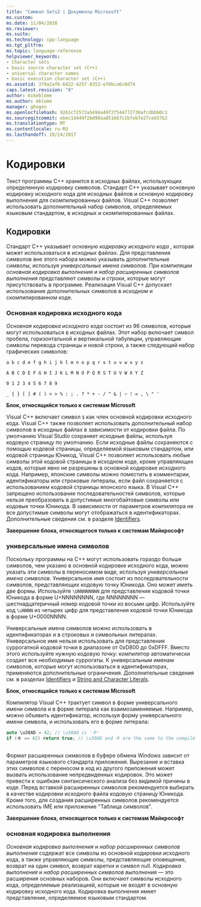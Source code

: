 ```yaml
---
title: "Символ Sets2 | Документы Microsoft"
ms.custom: 
ms.date: 11/04/2016
ms.reviewer: 
ms.suite: 
ms.technology: cpp-language
ms.tgt_pltfrm: 
ms.topic: language-reference
helpviewer_keywords:
- Character sets
- basic source character set (C++)
- universal character names
- basic execution character set (C++)
ms.assetid: 379a2af6-6422-425f-8352-ef0bca6c0d74
caps.latest.revision: "8"
author: mikeblome
ms.author: mblome
manager: ghogen
ms.openlocfilehash: 9261cf2573a5494a49f2f544772738afcdbbb0c1
ms.sourcegitcommit: ebec1d449f2bd98aa851667c2bfeb7e27ce657b2
ms.translationtype: MT
ms.contentlocale: ru-RU
ms.lasthandoff: 10/24/2017
---
```

# <a name="character-sets"></a>Кодировки
Текст программы C++ хранится в исходных файлах, использующих определенную кодировку символов. Стандарт C++ указывает основную кодировку исходного кода для исходных файлов и основную кодировку выполнения для скомпилированных файлов. Visual C++ позволяет использовать дополнительный набор символов, определяемых языковым стандартом, в исходных и скомпилированных файлах.  
  
## <a name="character-sets"></a>Кодировки  
 Стандарт C++ указывает *основную кодировку исходного кода* , которая может использоваться в исходных файлах. Для представления символов вне этого набора можно указывать дополнительные символы, используя *универсальные имена символов*. При компиляции *основная кодировка выполнения* и *набор расширенных символов выполнения* представляют символы и строки, которые могут присутствовать в программе. Реализация Visual C++ допускает использование дополнительных символов в исходном и скомпилированном коде.  
  
### <a name="basic-source-character-set"></a>Основная кодировка исходного кода  
 *Основная кодировка исходного кода* состоит из 96 символов, которые могут использоваться в исходных файлах. Этот набор включает символ пробела, горизонтальной и вертикальной табуляции, управляющие символы перевода страницы и новой строки, а также следующий набор графических символов:  
  
 `a b c d e f g h i j k l m n o p q r s t u v w x y z`  
  
 `A B C D E F G H I J K L M N O P Q R S T U V W X Y Z`  
  
 `0 1 2 3 4 5 6 7 8 9`  
  
 `_ { } [ ] # ( ) < > % : ; . ? * + - / ^ & | ~ ! = , \ " '`  
  
 **Блок, относящийся только к системам Microsoft**  
  
 Visual C++ включает символ `$` как член основной кодировки исходного кода. Visual C++ также позволяет использовать дополнительный набор символов в исходных файлах в зависимости от кодировки файла. По умолчанию Visual Studio сохраняет исходные файлы, используя кодовую страницу по умолчанию. Если исходные файлы сохраняются с помощью кодовой страницы, определяемой языковым стандартом, или кодовой страницы Юникод, Visual C++ позволяет использовать любые символы этой кодовой страницы в исходном коде, кроме управляющих кодов, которые явно не разрешены в основной кодировке исходного кода. Например, японские символы можно поместить в комментарии, идентификаторы или строковые литералы, если файл сохраняется с использованием кодовой страницы японского языка. В Visual C++ запрещено использование последовательностей символов, которые нельзя преобразовать в допустимые многобайтовые символы или кодовые точки Юникода. В зависимости от параметров компилятора не все допустимые символы могут отображаться в идентификаторах. Дополнительные сведения см. в разделе [Identifiers](../cpp/identifiers-cpp.md).  
  
 **Завершение блока, относящегося только к системам Майкрософт**  
  
### <a name="universal-character-names"></a>универсальные имена символов  
 Поскольку программы на C++ могут использовать гораздо больше символов, чем указано в основной кодировке исходного кода, можно указать эти символы в переносимом виде, используя *универсальные имена символов*. Универсальное имя состоит из последовательности символов, представляющих кодовую точку Юникода.  Оно может иметь две формы. Используйте `\UNNNNNNNN` для представления кодовой точки Юникода в форме U+NNNNNNNN, где NNNNNNNN — шестнадцатеричный номер кодовой точки из восьми цифр. Используйте код `\uNNNN` из четырех цифр для представления кодовой точки Юникода в форме U+0000NNNN.  
  
 Универсальные имена символов можно использовать в идентификаторах и в строковых и символьных литералах. Универсальное имя нельзя использовать для представления суррогатной кодовой точки в диапазоне от 0xD800 до 0xDFFF. Вместо этого используйте нужную кодовую точку: компилятор автоматически создает все необходимые суррогаты. К универсальным именам символов, которые могут использоваться в идентификаторах, применяются дополнительные ограничения. Дополнительные сведения см. в разделах [Identifiers](../cpp/identifiers-cpp.md) и [String and Character Literals](../cpp/string-and-character-literals-cpp.md).  
  
 **Блок, относящийся только к системам Microsoft**  
  
 Компилятор Visual C++ трактует символ в форме универсального имени символа и в форме литерала как взаимозаменяемые. Например, можно объявить идентификатор, используя форму универсального имени символа, и использовать его в форме литерала:  
  
```cpp  
auto \u30AD = 42; // \u30AD is 'キ'  
if (キ == 42) return true; // \u30AD and キ are the same to the compiler  
  
```  
  
 Формат расширенных символов в буфере обмена Windows зависит от параметров языкового стандарта приложения. Вырезание и вставка этих символов с переносом в код из другого приложения может вызвать использование непредвиденных кодировок. Это может привести к ошибкам синтаксического анализа без видимой причины в коде. Перед вставкой расширенных символов рекомендуется выбирать в качестве кодировки исходного файла кодовую страницу Юникода. Кроме того, для создания расширенных символов рекомендуется использовать IME или приложение "Таблица символов".  
  
 **Завершение блока, относящегося только к системам Майкрософт**  
  
### <a name="basic-execution-character-set"></a>основная кодировка выполнения  
 *Основная кодировка выполнения* и *набор расширенных символов выполнения* содержат все символы из основной кодировки исходного кода, а также управляющие символы, представляющие оповещение, возврат на один символ, возврат каретки и символ null.   *Кодировка выполнения* и *набор расширенных символов выполнения* — это расширения основных наборов. Они включают символы исходного кода, определяемые реализацией, которые не входят в основную кодировку исходного кода. Кодировка выполнения имеет представление, определяемое языковым стандартом.
